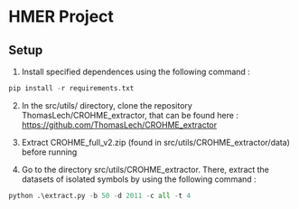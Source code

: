 # HMER Project

## Setup

1. Install specified dependences using the following command : 

```python
pip install -r requirements.txt
```

2. In the src/utils/ directory, clone the repository ThomasLech/CROHME_extractor, that can be found here : https://github.com/ThomasLech/CROHME_extractor

3. Extract CROHME_full_v2.zip (found in src/utils/CROHME_extractor/data) before running

4. Go to the directory src/utils/CROHME_extractor. There, extract the datasets of isolated symbols by using the following command : 

```python 
python .\extract.py -b 50 -d 2011 -c all -t 4
```


